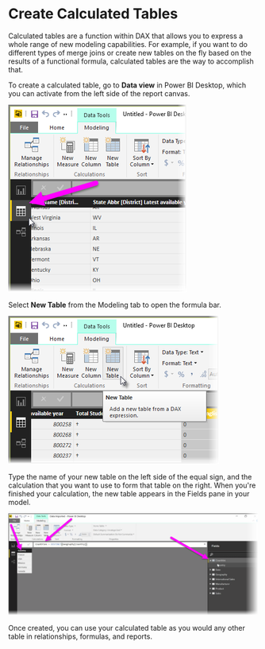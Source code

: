 <properties
   pageTitle="Create Calculated Tables"
   description="Build calculated tables based on DAX formulas and expressions"
   services="powerbi"
   documentationCenter=""
   authors="davidiseminger"
   manager="mblythe"
   backup=""
   editor=""
   tags=""
   qualityFocus="no"
   qualityDate=""
   featuredVideoId="aKX1E3krl4I"
   featuredVideoThumb=""
   courseDuration="4m"/>

<tags
   ms.service="powerbi"
   ms.devlang="NA"
   ms.topic="article"
   ms.tgt_pltfrm="NA"
   ms.workload="powerbi"
   ms.date="06/20/2016"
   ms.author="davidi"/>

# Create Calculated Tables

Calculated tables are a function within DAX that allows you to express a whole range of new modeling capabilities. For example, if you want to do different types of merge joins or create new tables on the fly based on the results of a functional formula, calculated tables are the way to accomplish that.

To create a calculated table, go to **Data view** in Power BI Desktop, which you can activate from the left side of the report canvas.

![](media/powerbi-learning-2-6-create-calculated-tables/2-6_1.png)

Select **New Table** from the Modeling tab to open the formula bar.

![](media/powerbi-learning-2-6-create-calculated-tables/2-6_1b.png)

Type the name of your new table on the left side of the equal sign, and the calculation that you want to use to form that table on the right. When you're finished your calculation, the new table appears in the Fields pane in your model.

![](media/powerbi-learning-2-6-create-calculated-tables/2-6_2.png)

Once created, you can use your calculated table as you would any other table in relationships, formulas, and reports.
